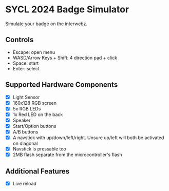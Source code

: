 # SYCL 2024 Badge Simulator

Simulate your badge on the interwebz.

## Controls

- Escape: open menu
- WASD/Arrow Keys + Shift: 4 direction pad + click
- Space: start
- Enter: select

## Supported Hardware Components

- [x] Light Sensor
- [x] 160x128 RGB screen
- [x] 5x RGB LEDs
- [x] 1x Red LED on the back
- [x] Speaker
- [x] Start/Option buttons
- [x] A/B buttons
- [x] A navstick with up/down/left/right. Unsure up/left will both be activated on diagonal
- [x] Navstick is pressable too
- [x] 2MB flash separate from the microcontroller's flash

## Additional Features

- [x] Live reload
